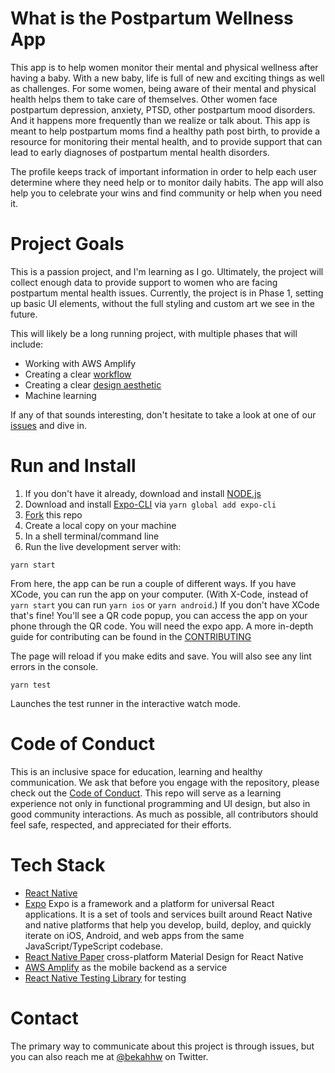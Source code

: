 # What is the Postpartum Wellness App

This app is to help women monitor their mental and physical wellness after having a baby. With a new baby, life is full of new and exciting things as well as challenges. For some women, being aware of their mental and physical health helps them to take care of themselves. Other women face postpartum depression, anxiety, PTSD, other postpartum mood disorders. And it happens more frequently than we realize or talk about. This app is meant to help postpartum moms find a healthy path post birth, to provide a resource for monitoring their mental health, and to provide support that can lead to early diagnoses of postpartum mental health disorders.

The profile keeps track of important information in order to help each user determine where they need help or to monitor daily habits. The app will also help you to celebrate your wins and find community or help when you need it.

# Project Goals

This is a passion project, and I'm learning as I go. Ultimately, the project will collect enough data to provide support to women who are facing postpartum mental health issues. Currently, the project is in Phase 1, setting up basic UI elements, without the full styling and custom art we see in the future.

This will likely be a long running project, with multiple phases that will include:

- Working with AWS Amplify
- Creating a clear [workflow](https://www.figma.com/file/GV6j3SxSSPZEpql0xV2etL/Workflows?node-id=0%3A1)
- Creating a clear [design aesthetic](https://www.figma.com/file/WB41mEaTanI6PWldMfENxQ/Material-Design-Theme-Kit-Copy)
- Machine learning

If any of that sounds interesting, don't hesitate to take a look at one of our [issues](https://github.com/BekahHW/postpartum-wellness-app/issues) and dive in.

# Run and Install

1. If you don't have it already, download and install [NODE.js](https://nodejs.org/en/download/)
2. Download and install [Expo-CLI](https://expo.io/tools#cli) via
   `yarn global add expo-cli`
3. [Fork](https://docs.github.com/en/free-pro-team@latest/github/getting-started-with-github/fork-a-repo) this repo
4. Create a local copy on your machine
5. In a shell terminal/command line
6. Run the live development server with:

```
yarn start
```

From here, the app can be run a couple of different ways. If you have XCode, you can run the app on your computer. (With X-Code, instead of `yarn start` you can run `yarn ios` or `yarn android`.) If you don't have XCode that's fine! You'll see a QR code popup, you can access the app on your phone through the QR code. You will need the expo app.
A more in-depth guide for contributing can be found in the [CONTRIBUTING](https://github.com/BekahHW/postpartum-wellness-app/blob/main/CONTRIBUTING.md)

The page will reload if you make edits and save.
You will also see any lint errors in the console.

```
yarn test
```

Launches the test runner in the interactive watch mode.

# Code of Conduct

This is an inclusive space for education, learning and healthy communication. We ask that before you engage with the repository, please check out the [Code of Conduct](https://github.com/tkshill/Quarto/blob/main/CODE_OF_CONDUCT.md). This repo will serve as a learning experience not only in functional programming and UI design, but also in good community interactions. As much as possible, all contributors should feel safe, respected, and appreciated for their efforts.

# Tech Stack

- [React Native](https://github.com/expo/react-native/archive/sdk-39.0.2.tar.gz)
- [Expo](https://expo.io/learn) Expo is a framework and a platform for universal React applications. It is a set of tools and services built around React Native and native platforms that help you develop, build, deploy, and quickly iterate on iOS, Android, and web apps from the same JavaScript/TypeScript codebase.
- [React Native Paper](https://callstack.github.io/react-native-paper/) cross-platform Material Design for React Native
- [AWS Amplify](https://docs.amplify.aws/start/q/integration/react) as the mobile backend as a service
- [React Native Testing Library](https://testing-library.com/docs/react-native-testing-library/intro) for testing

# Contact

The primary way to communicate about this project is through issues, but you can also reach me at [@bekahhw](https://twitter.com/BekahHW) on Twitter.
